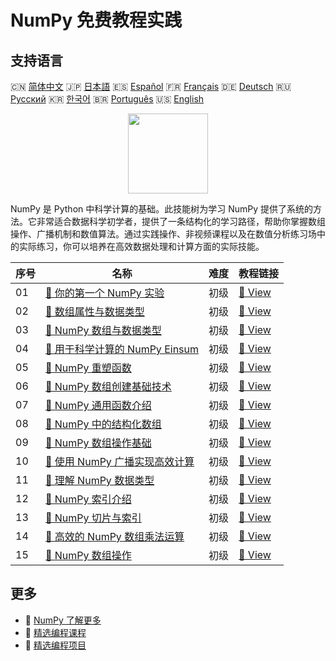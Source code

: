 # NumPy 免费教程实践

## 支持语言

🇨🇳 [简体中文](README_zh.md) 🇯🇵 [日本語](README_ja.md) 🇪🇸 [Español](README_es.md) 🇫🇷 [Français](README_fr.md) 🇩🇪 [Deutsch](README_de.md) 🇷🇺 [Русский](README_ru.md) 🇰🇷 [한국어](README_ko.md) 🇧🇷 [Português](README_pt.md) 🇺🇸 [English](README.md) 

<div align="center">
<img width="128px" src="https://file.labex.io/path/gdqX0QgXsYjL.png">
</div>

NumPy 是 Python 中科学计算的基础。此技能树为学习 NumPy 提供了系统的方法。它非常适合数据科学初学者，提供了一条结构化的学习路径，帮助你掌握数组操作、广播机制和数值算法。通过实践操作、非视频课程以及在数值分析练习场中的实际练习，你可以培养在高效数据处理和计算方面的实际技能。

|   序号 | 名称                                                                                                                      | 难度   | 教程链接                                                                                             |
|--------|---------------------------------------------------------------------------------------------------------------------------|--------|------------------------------------------------------------------------------------------------------|
|     01 | [📖 你的第一个 NumPy 实验](https://labex.io/zh/tutorials/numpy-your-first-numpy-lab-92735)                                | 初级   | [🔗 View](https://labex.io/zh/tutorials/numpy-your-first-numpy-lab-92735)                            |
|     02 | [📖 数组属性与数据类型](https://labex.io/zh/tutorials/python-array-attributes-and-dtype-8027)                             | 初级   | [🔗 View](https://labex.io/zh/tutorials/python-array-attributes-and-dtype-8027)                      |
|     03 | [📖 NumPy 数组与数据类型](https://labex.io/zh/tutorials/python-numpy-arrays-and-data-types-4996)                          | 初级   | [🔗 View](https://labex.io/zh/tutorials/python-numpy-arrays-and-data-types-4996)                     |
|     04 | [📖 用于科学计算的 NumPy Einsum](https://labex.io/zh/tutorials/python-numpy-einsum-for-scientific-computing-4991)         | 初级   | [🔗 View](https://labex.io/zh/tutorials/python-numpy-einsum-for-scientific-computing-4991)           |
|     05 | [📖 NumPy 重塑函数](https://labex.io/zh/tutorials/python-numpy-reshape-function-86496)                                    | 初级   | [🔗 View](https://labex.io/zh/tutorials/python-numpy-reshape-function-86496)                         |
|     06 | [📖 NumPy 数组创建基础技术](https://labex.io/zh/tutorials/python-fundamental-numpy-array-creation-techniques-85698)       | 初级   | [🔗 View](https://labex.io/zh/tutorials/python-fundamental-numpy-array-creation-techniques-85698)    |
|     07 | [📖 NumPy 通用函数介绍](https://labex.io/zh/tutorials/python-introduction-to-numpy-universal-functions-85705)             | 初级   | [🔗 View](https://labex.io/zh/tutorials/python-introduction-to-numpy-universal-functions-85705)      |
|     08 | [📖 NumPy 中的结构化数组](https://labex.io/zh/tutorials/python-structured-arrays-in-numpy-85704)                          | 初级   | [🔗 View](https://labex.io/zh/tutorials/python-structured-arrays-in-numpy-85704)                     |
|     09 | [📖 NumPy 数组操作基础](https://labex.io/zh/tutorials/numpy-fundamentals-of-numpy-array-manipulation-85703)               | 初级   | [🔗 View](https://labex.io/zh/tutorials/numpy-fundamentals-of-numpy-array-manipulation-85703)        |
|     10 | [📖 使用 NumPy 广播实现高效计算](https://labex.io/zh/tutorials/numpy-numpy-broadcasting-for-efficient-computation-85702)  | 初级   | [🔗 View](https://labex.io/zh/tutorials/numpy-numpy-broadcasting-for-efficient-computation-85702)    |
|     11 | [📖 理解 NumPy 数据类型](https://labex.io/zh/tutorials/python-understanding-numpy-data-types-85701)                       | 初级   | [🔗 View](https://labex.io/zh/tutorials/python-understanding-numpy-data-types-85701)                 |
|     12 | [📖 NumPy 索引介绍](https://labex.io/zh/tutorials/numpy-introduction-to-indexing-in-numpy-85699)                          | 初级   | [🔗 View](https://labex.io/zh/tutorials/numpy-introduction-to-indexing-in-numpy-85699)               |
|     13 | [📖 NumPy 切片与索引](https://labex.io/zh/tutorials/python-numpy-slicing-and-indexing-352)                                | 初级   | [🔗 View](https://labex.io/zh/tutorials/python-numpy-slicing-and-indexing-352)                       |
|     14 | [📖 高效的 NumPy 数组乘法运算](https://labex.io/zh/tutorials/python-efficient-numpy-array-multiplication-operations-5007) | 初级   | [🔗 View](https://labex.io/zh/tutorials/python-efficient-numpy-array-multiplication-operations-5007) |
|     15 | [📖 NumPy 数组操作](https://labex.io/zh/tutorials/numpy-numpy-array-operations-1403)                                      | 初级   | [🔗 View](https://labex.io/zh/tutorials/numpy-numpy-array-operations-1403)                           |

## 更多

- 🔗 [NumPy 了解更多](https://labex.io/zh/skilltrees/numpy)
- 🔗 [精选编程课程](https://github.com/labex-labs/awesome-programming-courses)
- 🔗 [精选编程项目](https://github.com/labex-labs/awesome-programming-projects)

